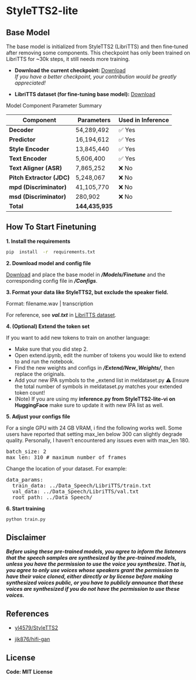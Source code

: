 # StyleTTS2-lite

## Base Model

The base model is initialized from StyleTTS2 (LibriTTS) and then fine‑tuned after removing some components. This checkpoint has only been trained on LibriTTS for ~30k steps, it still needs more training.

- **Download the current checkpoint:** [Download](https://huggingface.co/dangtr0408/StyleTTS2-lite/tree/main)  
  _If you have a better checkpoint, your contribution would be greatly appreciated!_

- **LibriTTS dataset (for fine‑tuning base model):** [Download](https://huggingface.co/datasets/dangtr0408/LibriTTS-clean-460/tree/main)

Model Component Parameter Summary

| Component              | Parameters   | Used in Inference |
|------------------------|--------------|--------------------|
| **Decoder**            | 54,289,492   | ✅ Yes             |
| **Predictor**          | 16,194,612   | ✅ Yes             |
| **Style Encoder**      | 13,845,440   | ✅ Yes             |
| **Text Encoder**       | 5,606,400    | ✅ Yes             |
| **Text Aligner (ASR)** | 7,865,252    | ❌ No              |
| **Pitch Extractor (JDC)** | 5,248,067  | ❌ No              |
| **mpd (Discriminator)**| 41,105,770   | ❌ No              |
| **msd (Discriminator)**| 280,902      | ❌ No              |
| **Total**              | **144,435,935** |                |


## How To Start Finetuning

**1. Install the requirements**
```bash
pip  install  -r  requirements.txt
```

**2. Download model and config file**

[Download](https://huggingface.co/dangtr0408/StyleTTS2-lite/tree/main)
and place the base model in ***/Models/Finetune*** and the corresponding config file in ***/Configs***.

**3. Format your data like StyleTTS2, but exclude the speaker field.**

Format: filename.wav | transcription

For reference, see ***val.txt*** in [LibriTTS dataset](https://huggingface.co/datasets/dangtr0408/LibriTTS-clean-460/tree/main).

**4. (Optional) Extend the token set**

If you want to add new tokens to train on another language:
- Make sure that you did step 2.
- Open extend.ipynb, edit the number of tokens you would like to extend to and run the notebook.
- Find the new weights and configs in ***/Extend/New_Weights/***, then replace the originals.
- Add your new IPA symbols to the _extend list in meldataset.py ⚠️ Ensure the total number of symbols in meldataset.py matches your extended token count!
- (Note) If you are using my **inference.py from StyleTTS2-lite-vi on HuggingFace** make sure to update it with new IPA list as well.

**5. Adjust your configs file**

For a single GPU with 24 GB VRAM, i find the following works well. Some users have reported that setting max_len below 300 can slightly degrade quality. Personally, I haven’t encountered any issues even with max_len 180.
<pre lang="yaml">
batch_size: 2 
max_len: 310 # maximum number of frames
</pre>

Change the location of your dataset. For example:
<pre lang="yaml">
data_params:
  train_data: ../Data_Speech/LibriTTS/train.txt
  val_data: ../Data_Speech/LibriTTS/val.txt
  root_path: ../Data_Speech/
</pre>

**6. Start training**
```bash
python train.py
```

## Disclaimer  

***Before using these pre-trained models, you agree to inform the listeners that the speech samples are synthesized by the pre-trained models, unless you have the permission to use the voice you synthesize. That is, you agree to only use voices whose speakers grant the permission to have their voice cloned, either directly or by license before making synthesized voices public, or you have to publicly announce that these voices are synthesized if you do not have the permission to use these voices.***


## References

- [yl4579/StyleTTS2](https://arxiv.org/abs/2306.07691)

- [jik876/hifi-gan](https://github.com/jik876/hifi-gan)

## License

**Code: MIT License**
